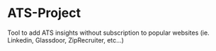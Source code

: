 # ATS-Project
Tool to add ATS insights without subscription to popular websites (ie. Linkedin, Glassdoor, ZipRecruiter, etc...)
